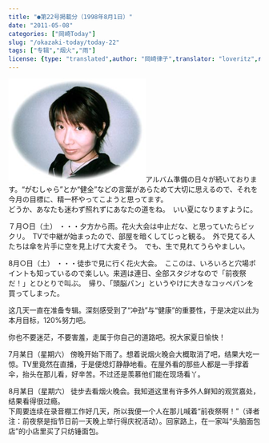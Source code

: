 ```yaml
---
title: "●第22号掲載分（1998年8月1日）"
date: "2011-05-08"
categories: ["岡崎Today"]
slug: "/okazaki-today/today-22"
tags: ["专辑","烟火","雨"]
license: {type: "translated",author: "岡崎律子",translator: "loveritz",reproduced-url: "http://www.ne.jp/asahi/okazaki/book/today/today22.html",reproduced-website: "岡崎律子Book"}
---
```


[![today20](./images/today20.jpg)](./images/today20.jpg)アルバム準備の日々が続いております。“がむしゃら”とか“健全”などの言葉があらためて大切に思えるので、それを今月の目標に、精一杯やってこようと思ってます。  
どうか、あなたも迷わず照れずにあなたの道をね。　いい夏になりますように。  

  
７月○日（土） ・・・夕方から雨。花火大会は中止だな、と思っていたらビックリ。　TVで中継が始まったので、部屋を暗くしてじっと観る。　外で見てる人たちは傘を片手に空を見上げて大変そう。　でも、生で見れてうらやましい。  

  
8月○日（土） ・・・徒歩で見に行く花火大会。　ここのは、いろいろと穴場ポイントも知っているので楽しい。来週は連日、全部スタジオなので「前夜祭だ！」とひとりで叫ぶ。　帰り、「頭脳パン」というやけに大きなコッペパンを買ってしまった。  

  
这几天一直在准备专辑。深刻感受到了“冲劲”与“健康”的重要性，于是决定以此为本月目标，120%努力吧。  

  
你也不要迷茫，不要害羞，走属于你自己的道路吧。祝大家夏日愉快！  

  
7月某日（星期六） 傍晚开始下雨了。想着说烟火晚会大概取消了吧，结果大吃一惊。TV里竟然在直播，于是便熄灯静静地看。在屋外看的那些人都是一手撑着伞，抬头在那儿看，好辛苦。不过还是羡慕他们能在现场看丫。  

  
8月某日（星期六） 徒步去看烟火晚会。我知道这里有许多外人鲜知的观赏嘉处，结果看得很过瘾。  
下周要连续在录音棚工作好几天，所以我便一个人在那儿喊着“前夜祭啊！”（译者注：前夜祭是指节日前一天晚上举行得庆祝活动）。回家路上，在一家叫“头脑面包店”的小店里买了只纺锤面包。
